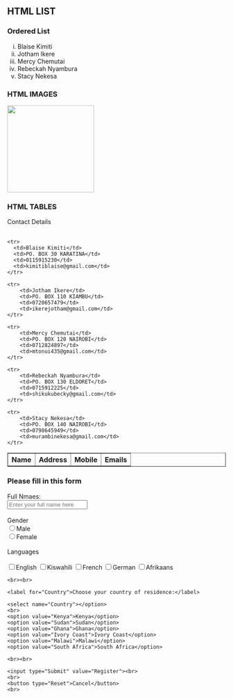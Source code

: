 <!DOCTYPE html>
<html lang="en">
<head>
    <title>HTML Ordered list</title>
</head>
<body>
   <h2>HTML LIST</h2> 
   <h3>Ordered List</h3>
   <ol type="i"start="1">
    <li>Blaise Kimiti</li>
    <li>Jotham Ikere</li>
    <li>Mercy Chemutai</li>
    <li>Rebeckah Nyambura</li>
    <li>Stacy Nekesa</li>
   </ol>

   <h3>HTML IMAGES</h3>
   <img src="https://images.pexels.com/photos/2131720/pexels-photo-2131720.jpeg?auto=compress&cs=tinysrgb&w=1260&h=750&dpr=2"  height="200" width="200">

   <h3>HTML TABLES</h3>
   <caption>Contact Details</caption>
   <br><br>

   <table table border="1">
    <tr>
        <th>Name</th>
        <th>Address</th>
        <th>Mobile</th>
        <th>Emails</th>
    </tr>
    
    <tr>
      <td>Blaise Kimiti</td>  
      <td>PO. BOX 30 KARATINA</td>
      <td>0115915230</td>
      <td>kimitiblaise@gmail.com</td>
    </tr>

    <tr>
        <td>Jotham Ikere</td>
        <td>PO. BOX 110 KIAMBU</td>
        <td>0720657479</td>
        <td>ikerejotham@gmail.com</td>
    </tr>

    <tr>
        <td>Mercy Chemutai</td>
        <td>PO. BOX 120 NAIROBI</td>
        <td>0712824897</td>
        <td>mtonui435@gmail.com</td>
    </tr>
    
    <tr>
        <td>Rebeckah Nyambura</td>
        <td>PO. BOX 130 ELDORET</td>
        <td>0715912225</td>
        <td>shikukubecky@gmail.com</td>
    </tr>

    <tr>
        <td>Stacy Nekesa</td>
        <td>PO. BOX 140 NAIROBI</td>
        <td>0798645949</td>
        <td>murambinekesa@gmail.com</td>
    </tr>

   </table>

   <h3>Please fill in this form</h3>
   <form action="" method="">
    <label for="full_name">Full Nmaes:</label>
    <br>
    <input type="text" id="full_name" name="full_name" placeholder="Enter your full name here">
    <br><br>
    <label for="Gender">Gender</label>
    <br>
    <input type="radio" name="Gender" value="Male">Male
    <br>
    <input type="radio" name="Gender" value="Female">Female
    <br><br>
    <label for="Languages">Languages</label>
    <br><br>
    <input type="checkbox" name="Languages" value="English">English
    <input type="checkbox" name="Languages" value="Kiswahili">Kiswahili
    <input type="checkbox" name="Languages" value="French">French
    <input type="checkbox" name="Languages" value="German">German
    <input type="checkbox" name="Languages" value="Afrikaans">Afrikaans

    <br><br>

    <label for="Country">Choose your country of residence:</label>

    <select name="Country"></option>
    <br>
    <option value="Kenya">Kenya</option>
    <option value="Sudan">Sudan</option>
    <option value="Ghana">Ghana</option>
    <option value="Ivory Coast">Ivory Coast</option>
    <option value="Malawi">Malawi</option>
    <option value="South Africa">South Africa</option>

    <br><br>

    <input type="Submit" value="Register"><br>
    <br>
    <button type="Reset">Cancel</button>
    <br>
    



   </form>
   

</body> 



